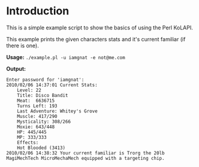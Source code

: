 

# Introduction #
This is a simple example script to show the basics of using the Perl KoLAPI.

This example prints the given characters stats and it's current familiar (if there is one).

**Usage:**
`./example.pl -u iamgnat -e not@me.com`

**Output:**
```
Enter password for 'iamgnat': 
2010/02/06 14:37:01 Current Stats:
    Level: 22
    Title: Disco Bandit
    Meat:  6636715
    Turns Left: 193
    Last Adventure: Whitey's Grove
    Muscle: 417/290
    Mysticality: 308/266
    Moxie: 643/448
    HP: 445/445
    MP: 333/333
    Effects:
	Hot Blooded (3413)
2010/02/06 14:38:32 Your current familiar is Trorg the 20lb MagiMechTech MicroMechaMech equipped with a targeting chip.
```